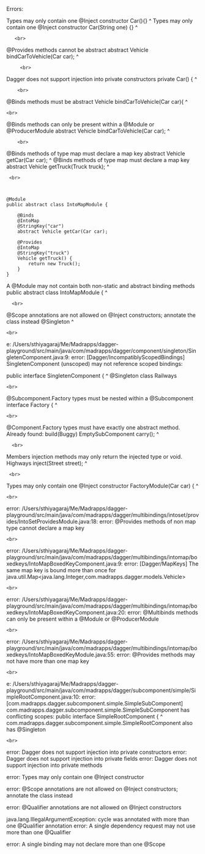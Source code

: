 Errors:

Types may only contain one @Inject constructor
    Car(){}
    ^
Types may only contain one @Inject constructor
    Car(String one) {}
    ^
    
       <br>

@Provides methods cannot be abstract
    abstract Vehicle bindCarToVehicle(Car car);
                     ^
         
         <br>
                     
Dagger does not support injection into private constructors
    private Car() {
            ^
        
        <br>    

@Binds methods must be abstract
    Vehicle bindCarToVehicle(Car car){
            ^

    <br>
    
@Binds methods can only be present within a @Module or @ProducerModule
    abstract Vehicle bindCarToVehicle(Car car);
                     ^

        <br>

@Binds methods of type map must declare a map key
    abstract Vehicle getCar(Car car);
                     ^
@Binds methods of type map must declare a map key
    abstract Vehicle getTruck(Truck truck);
                     ^
                     
     <br>



    @Module
    public abstract class IntoMapModule {

        @Binds
        @IntoMap
        @StringKey("car")
        abstract Vehicle getCar(Car car);
        
        @Provides
        @IntoMap
        @StringKey("truck")
        Vehicle getTruck() {
            return new Truck();
        }
    }

A @Module may not contain both non-static and abstract binding methods
public abstract class IntoMapModule {
                ^                
                
      <br>
      
      
@Scope annotations are not allowed on @Inject constructors; annotate the class instead
    @Singleton
    ^
    
    <br>
      
      
e: /Users/sthiyagaraj/Me/Madrapps/dagger-playground/src/main/java/com/madrapps/dagger/component/singleton/SingletenComponent.java:9: error: [Dagger/IncompatiblyScopedBindings] SingletenComponent (unscoped) may not reference scoped bindings:

public interface SingletenComponent {
       ^
      @Singleton class Railways


    <br>
    
@Subcomponent.Factory types must be nested within a @Subcomponent
    interface Factory {
    ^
    
    <br>
    
@Component.Factory types must have exactly one abstract method. Already found: build(Buggy)
        EmptySubComponent carry();
                          ^
                          
      <br>
       
Members injection methods may only return the injected type or void.
    Highways inject(Street street);
             ^
             
     <br>
     
Types may only contain one @Inject constructor
    FactoryModule(Car car) {
    ^
    
    <br>
    
error: /Users/sthiyagaraj/Me/Madrapps/dagger-playground/src/main/java/com/madrapps/dagger/multibindings/intoset/provides/IntoSetProvidesModule.java:18: error: @Provides methods of non map type cannot declare a map key

    <br>
    
error: /Users/sthiyagaraj/Me/Madrapps/dagger-playground/src/main/java/com/madrapps/dagger/multibindings/intomap/boxedkeys/IntoMapBoxedKeyComponent.java:9: error: [Dagger/MapKeys] The same map key is bound more than once for java.util.Map<java.lang.Integer,com.madrapps.dagger.models.Vehicle>

    <br>

error: /Users/sthiyagaraj/Me/Madrapps/dagger-playground/src/main/java/com/madrapps/dagger/multibindings/intomap/boxedkeys/IntoMapBoxedKeyComponent.java:20: error: @Multibinds methods can only be present within a @Module or @ProducerModule

    <br>
    
error: /Users/sthiyagaraj/Me/Madrapps/dagger-playground/src/main/java/com/madrapps/dagger/multibindings/intomap/boxedkeys/IntoMapBoxedKeyModule.java:55: error: @Provides methods may not have more than one map key

    <br>
    
e: /Users/sthiyagaraj/Me/Madrapps/dagger-playground/src/main/java/com/madrapps/dagger/subcomponent/simple/SimpleRootComponent.java:10: error: [com.madrapps.dagger.subcomponent.simple.SimpleSubComponent] com.madrapps.dagger.subcomponent.simple.SimpleSubComponent has conflicting scopes:
public interface SimpleRootComponent {
       ^
    com.madrapps.dagger.subcomponent.simple.SimpleRootComponent also has @Singleton

    <br>
    
    
error: Dagger does not support injection into private constructors
error: Dagger does not support injection into private fields
error: Dagger does not support injection into private methods

error: Types may only contain one @Inject constructor

error: @Scope annotations are not allowed on @Inject constructors; annotate the class instead

error: @Qualifier annotations are not allowed on @Inject constructors

java.lang.IllegalArgumentException: cycle was annotated with more than one @Qualifier annotation
error: A single dependency request may not use more than one @Qualifier

error: A single binding may not declare more than one @Scope

